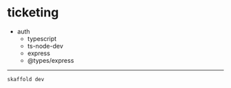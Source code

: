 # ticketing

- auth
  - typescript
  - ts-node-dev
  - express
  - @types/express

---

`skaffold dev`
